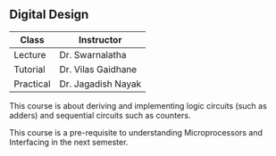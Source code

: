 ## Digital Design

| Class     | Instructor         |
| --------- | ------------------ |
| Lecture   | Dr. Swarnalatha    |
| Tutorial  | Dr. Vilas Gaidhane |
| Practical | Dr. Jagadish Nayak |

This course is about deriving and implementing logic circuits (such as adders) and sequential circuits such as counters.

This course is a pre-requisite to understanding Microprocessors and Interfacing in the next semester.